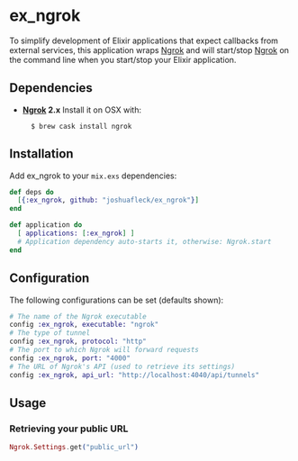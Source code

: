 # ex_ngrok
To simplify development of Elixir applications that expect callbacks from external services, this application wraps [Ngrok](https://ngrok.com/) and will start/stop [Ngrok](https://ngrok.com/) on the command line when you start/stop your Elixir application.

## Dependencies

- **[Ngrok](https://ngrok.com/) 2.x** Install it on OSX with:

        $ brew cask install ngrok

## Installation

Add ex_ngrok to your `mix.exs` dependencies:

```elixir
def deps do
  [{:ex_ngrok, github: "joshuafleck/ex_ngrok"}]
end

def application do
  [ applications: [:ex_ngrok] ]
  # Application dependency auto-starts it, otherwise: Ngrok.start
end
```

## Configuration

The following configurations can be set (defaults shown):

```elixir
# The name of the Ngrok executable
config :ex_ngrok, executable: "ngrok"
# The type of tunnel
config :ex_ngrok, protocol: "http"
# The port to which Ngrok will forward requests
config :ex_ngrok, port: "4000"
# The URL of Ngrok's API (used to retrieve its settings)
config :ex_ngrok, api_url: "http://localhost:4040/api/tunnels"
```

## Usage

### Retrieving your public URL

```elixir
Ngrok.Settings.get("public_url")
```
